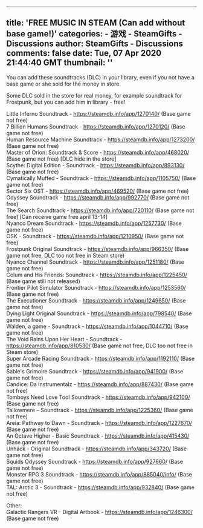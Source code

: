 
---
title: 'FREE MUSIC IN STEAM (Can add without base game!)'
categories: 
    - 游戏
    - SteamGifts - Discussions
author: SteamGifts - Discussions
comments: false
date: Tue, 07 Apr 2020 21:44:40 GMT
thumbnail: ''
---

<div>   
<p>You can add these soundtracks (DLC)  in your library, even if you not have a base game or she sold for the money in store.</p>
<p>Some DLC sold in the store for real money, for example soundtrack for Frostpunk, but you can add him in library - free!</p>
<p>Little Inferno Soundtrack - <a href="https://steamdb.info/app/1270140/" rel="nofollow noopener" target="_blank">https://steamdb.info/app/1270140/</a> (Base game not free)<br>
7 Billion Humans Soundtrack - <a href="https://steamdb.info/app/1270120/" rel="nofollow noopener" target="_blank">https://steamdb.info/app/1270120/</a> (Base game not free)<br>
Human Resource Machine Soundtrack - <a href="https://steamdb.info/app/1273200/" rel="nofollow noopener" target="_blank">https://steamdb.info/app/1273200/</a> (Base game not free)<br>
Master of Orion: Soundtrack & Score - <a href="https://steamdb.info/app/468020/" rel="nofollow noopener" target="_blank">https://steamdb.info/app/468020/</a> (Base game not free) [DLC hide in the store]<br>
Scythe: Digital Edition - Soundtrack - <a href="https://steamdb.info/app/893130/" rel="nofollow noopener" target="_blank">https://steamdb.info/app/893130/</a> (Base game not free)<br>
Cymatically Muffed - Soundtrack - <a href="https://steamdb.info/app/1105750/" rel="nofollow noopener" target="_blank">https://steamdb.info/app/1105750/</a> (Base game not free)<br>
Sector Six OST - <a href="https://steamdb.info/app/469520/" rel="nofollow noopener" target="_blank">https://steamdb.info/app/469520/</a> (Base game not free)<br>
Odyssey Soundtrack - <a href="https://steamdb.info/app/992770/" rel="nofollow noopener" target="_blank">https://steamdb.info/app/992770/</a> (Base game not free)<br>
The Search Soundtrack - <a href="https://steamdb.info/app/720110/" rel="nofollow noopener" target="_blank">https://steamdb.info/app/720110/</a> (Base game not free) [Can receive game free april 13-14]<br>
Nyanco Dream Soundtrack - <a href="https://steamdb.info/app/1257730/" rel="nofollow noopener" target="_blank">https://steamdb.info/app/1257730/</a> (Base game not free)<br>
OSK - Soundtrack - <a href="https://steamdb.info/app/1210950/" rel="nofollow noopener" target="_blank">https://steamdb.info/app/1210950/</a> (Base game not free)<br>
Frostpunk Original Soundtrack - <a href="https://steamdb.info/app/966350/" rel="nofollow noopener" target="_blank">https://steamdb.info/app/966350/</a> (Base game not free, DLC too not free in Steam store)<br>
Nyanco Channel Soundtrack - <a href="https://steamdb.info/app/1251180/" rel="nofollow noopener" target="_blank">https://steamdb.info/app/1251180/</a> (Base game not free)<br>
Colum and His Friends: Soundtrack - <a href="https://steamdb.info/app/1225450/" rel="nofollow noopener" target="_blank">https://steamdb.info/app/1225450/</a> (Base game still not released)<br>
Frontier Pilot Simulator Soundtrack - <a href="https://steamdb.info/app/1253560/" rel="nofollow noopener" target="_blank">https://steamdb.info/app/1253560/</a> (Base game not free)<br>
The Executioner Soundtrack - <a href="https://steamdb.info/app/1249650/" rel="nofollow noopener" target="_blank">https://steamdb.info/app/1249650/</a> (Base game not free)<br>
Dying Light Original Soundtrack - <a href="https://steamdb.info/app/798540/" rel="nofollow noopener" target="_blank">https://steamdb.info/app/798540/</a> (Base game not free)<br>
Walden, a game - Soundtrack - <a href="https://steamdb.info/app/1044710/" rel="nofollow noopener" target="_blank">https://steamdb.info/app/1044710/</a> (Base game not free)<br>
The Void Rains Upon Her Heart - Soundtrack - <a href="https://steamdb.info/app/810530/" rel="nofollow noopener" target="_blank">https://steamdb.info/app/810530/</a> (Base game not free, DLC too not free in Steam store)<br>
Super Arcade Racing Soundtrack - <a href="https://steamdb.info/app/1192110/" rel="nofollow noopener" target="_blank">https://steamdb.info/app/1192110/</a> (Base game not free)<br>
Sable's Grimoire Soundtrack - <a href="https://steamdb.info/app/941900/" rel="nofollow noopener" target="_blank">https://steamdb.info/app/941900/</a> (Base game not free)<br>
Candice: Da Instrumentalz - <a href="https://steamdb.info/app/887430/" rel="nofollow noopener" target="_blank">https://steamdb.info/app/887430/</a> (Base game not free)<br>
Tomboys Need Love Too! Soundtrack - <a href="https://steamdb.info/app/942100/" rel="nofollow noopener" target="_blank">https://steamdb.info/app/942100/</a> (Base game not free)<br>
Tallowmere – Soundtrack - <a href="https://steamdb.info/app/1225360/" rel="nofollow noopener" target="_blank">https://steamdb.info/app/1225360/</a> (Base game not free)<br>
Areia: Pathway to Dawn - Soundtrack - <a href="https://steamdb.info/app/1227670/" rel="nofollow noopener" target="_blank">https://steamdb.info/app/1227670/</a> (Base game not free)<br>
An Octave Higher - Basic Soundtrack - <a href="https://steamdb.info/app/415430/" rel="nofollow noopener" target="_blank">https://steamdb.info/app/415430/</a> (Base game not free)<br>
Unhack - Original Soundtrack - <a href="https://steamdb.info/app/343720/" rel="nofollow noopener" target="_blank">https://steamdb.info/app/343720/</a> (Base game not free)<br>
Squids Odyssey Soundtrack - <a href="https://steamdb.info/app/927660/" rel="nofollow noopener" target="_blank">https://steamdb.info/app/927660/</a> (Base game not free)<br>
Monster RPG 3 Soundtrack - <a href="https://steamdb.info/app/885040/info/" rel="nofollow noopener" target="_blank">https://steamdb.info/app/885040/info/</a> (Base game not free)<br>
TAL: Arctic 3 - Soundtrack - <a href="https://steamdb.info/app/932840/" rel="nofollow noopener" target="_blank">https://steamdb.info/app/932840/</a> (Base game not free)</p>
<p>Other:<br>
Galactic Rangers VR - Digital Artbook - <a href="https://steamdb.info/app/1246300/" rel="nofollow noopener" target="_blank">https://steamdb.info/app/1246300/</a> (Base game not free)</p>  
</div>
            